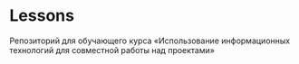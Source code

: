 # Lessons
Репозиторий для обучающего курса «Использование информационных технологий для совместной работы над проектами»
